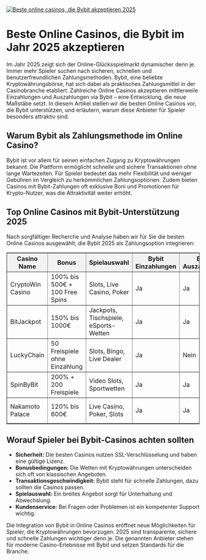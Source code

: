 [![Beste online casinos, die Bybit akzeptieren 2025](https://123-caf.pages.dev/gitsignup.png)](https://vrmoo.ru/Bt82HjjY)

<h1>Beste Online Casinos, die Bybit im Jahr 2025 akzeptieren</h1>  <p>Im Jahr 2025 zeigt sich der Online-Glücksspielmarkt dynamischer denn je. Immer mehr Spieler suchen nach sicheren, schnellen und benutzerfreundlichen Zahlungsmethoden. Bybit, eine beliebte Kryptowährungsbörse, hat sich dabei als praktisches Zahlungsmittel in der Casinobranche etabliert. Zahlreiche Online Casinos akzeptieren mittlerweile Einzahlungen und Auszahlungen via Bybit – eine Entwicklung, die neue Maßstäbe setzt. In diesem Artikel stellen wir die besten Online Casinos vor, die Bybit unterstützen, und erläutern, warum diese Anbieter für Spieler besonders attraktiv sind.</p>  <h2>Warum Bybit als Zahlungsmethode im Online Casino? </h2> <p>Bybit ist vor allem für seinen einfachen Zugang zu Kryptowährungen bekannt. Die Plattform ermöglicht schnelle und sichere Transaktionen ohne lange Wartezeiten. Für Spieler bedeutet das mehr Flexibilität und weniger Gebühren im Vergleich zu herkömmlichen Zahlungsoptionen. Zudem bieten Casinos mit Bybit-Zahlungen oft exklusive Boni und Promotionen für Krypto-Nutzer, was die Attraktivität weiter erhöht.</p>  <h2>Top Online Casinos mit Bybit-Unterstützung 2025</h2> <p>Nach sorgfältiger Recherche und Analyse haben wir für Sie die besten Online Casinos ausgewählt, die Bybit 2025 als Zahlungsoption integrieren:</p>  <table border="1" cellpadding="8" cellspacing="0" style="border-collapse: collapse; width: 100%;">   <thead>     <tr style="background-color: #f2f2f2;">       <th>Casino Name</th>       <th>Bonus</th>       <th>Spielauswahl</th>       <th>Bybit Einzahlungen</th>       <th>Bybit Auszahlungen</th>       <th>Besonderheiten</th>     </tr>   </thead>   <tbody>     <tr>       <td>CryptoWin Casino</td>       <td>100% bis 500€ + 100 Free Spins</td>       <td>Slots, Live Casino, Poker</td>       <td>Ja</td>       <td>Ja</td>       <td>Schnelle Auszahlung in 30 Min., VIP-Programm</td>     </tr>     <tr>       <td>BitJackpot</td>       <td>150% bis 1000€</td>       <td>Jackpots, Tischspiele, eSports-Wetten</td>       <td>Ja</td>       <td>Ja</td>       <td>Exklusiver Bybit-Bonus, Mobile App</td>     </tr>     <tr>       <td>LuckyChain</td>       <td>50 Freispiele ohne Einzahlung</td>       <td>Slots, Bingo, Live Dealer</td>       <td>Ja</td>       <td>Nein</td>       <td>Blockchain-Transparenz, niedrige Mindesteinzahlung</td>     </tr>     <tr>       <td>SpinByBit</td>       <td>200% + 200 Freispiele</td>       <td>Video Slots, Sportwetten</td>       <td>Ja</td>       <td>Ja</td>       <td>24/7 Support, hohe Sicherheitsstandards</td>     </tr>     <tr>       <td>Nakamoto Palace</td>       <td>120% bis 600€</td>       <td>Live Casino, Poker, Slots</td>       <td>Ja</td>       <td>Ja</td>       <td>Starke Krypto-Community, schnelle Transaktionen</td>     </tr>   </tbody> </table>  <h2>Worauf Spieler bei Bybit-Casinos achten sollten</h2> <ul>   <li><strong>Sicherheit:</strong> Die besten Casinos nutzen SSL-Verschlüsselung und haben eine gültige Lizenz.</li>   <li><strong>Bonusbedingungen:</strong> Die Wetten mit Kryptowährungen unterscheiden sich oft von klassischen Angeboten.</li>   <li><strong>Transaktionsgeschwindigkeit:</strong> Bybit steht für schnelle Zahlungen, dazu sollten die Casinos passen.</li>   <li><strong>Spielauswahl:</strong> Ein breites Angebot sorgt für Unterhaltung und Abwechslung.</li>   <li><strong>Kundenservice:</strong> Bei Fragen oder Problemen ist ein kompetenter Support wichtig.</li> </ul>  <p>Die Integration von Bybit in Online Casinos eröffnet neue Möglichkeiten für Spieler, die Kryptowährungen bevorzugen. 2025 sind transparente, sichere und schnelle Zahlungen wichtiger denn je. Die genannten Anbieter stehen für moderne Casino-Erlebnisse mit Bybit und setzen Standards für die Branche.</p>